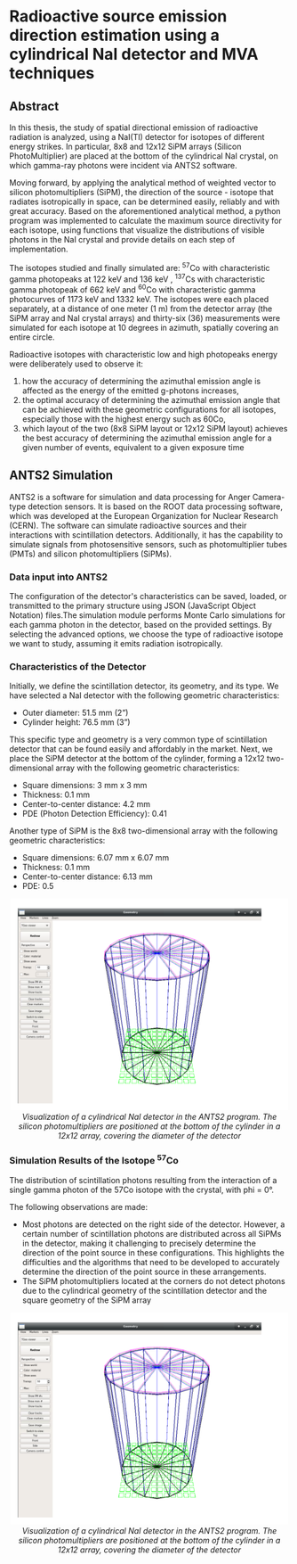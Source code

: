 # Radioactive source emission direction estimation using a cylindrical NaI detector and MVA techniques

## Abstract
In this thesis, the study of spatial directional emission of radioactive radiation
is analyzed, using a NaI(Tl) detector for isotopes of different energy strikes. In
particular, 8x8 and 12x12 SiPM arrays (Silicon PhotoMultiplier) are placed at the
bottom of the cylindrical NaI crystal, on which gamma-ray photons were incident via
ANTS2 software.

Moving forward, by applying the analytical method of weighted vector to silicon
photomultipliers (SiPM), the direction of the source - isotope that radiates isotropically
in space, can be determined easily, reliably and with great accuracy. Based
on the aforementioned analytical method, a python program was implemented to
calculate the maximum source directivity for each isotope, using functions that visualize
the distributions of visible photons in the NaI crystal and provide details on
each step of implementation.

The isotopes studied and finally simulated are: <sup>57</sup>Co
 with characteristic gamma photopeaks at 122 keV and 136 keV , <sup>137</sup>Cs with characteristic gamma photopeak
of 662 keV and <sup>60</sup>Co with characteristic gamma photocurves of 1173 keV and 1332
keV. The isotopes were each placed separately, at a distance of one meter (1 m)
from the detector array (the SiPM array and NaI crystal arrays) and thirty-six (36)
measurements were simulated for each isotope at 10 degrees in azimuth, spatially
covering an entire circle.

Radioactive isotopes with characteristic low and high photopeaks energy were
deliberately used to observe it:

1. how the accuracy of determining the azimuthal emission angle is affected as
the energy of the emitted g-photons increases,
2. the optimal accuracy of determining the azimuthal emission angle that can be
achieved with these geometric configurations for all isotopes, especially those
with the highest energy such as 60Co,
3. which layout of the two (8x8 SiPM layout or 12x12 SiPM layout) achieves the
best accuracy of determining the azimuthal emission angle for a given number
of events, equivalent to a given exposure time

## ANTS2 Simulation


ANTS2 is a software for simulation and data processing for Anger Camera-type detection sensors. 
It is based on the ROOT data processing software, which was developed at the European Organization for Nuclear Research (CERN). 
The software can simulate radioactive sources and their interactions with scintillation detectors. Additionally, it has the capability 
to simulate signals from photosensitive sensors, such as photomultiplier tubes (PMTs) and silicon photomultipliers (SiPMs).

### Data input into ANTS2

The configuration of the detector's characteristics can be saved, loaded, or transmitted to the primary 
structure using JSON (JavaScript Object Notation) files.The simulation module performs Monte Carlo simulations
for each gamma photon in the detector, based on the provided settings. By selecting the advanced options, we 
choose the type of radioactive isotope we want to study, assuming it emits radiation isotropically.

### Characteristics of the Detector

Initially, we define the scintillation detector, its geometry, and its type. We have selected a NaI detector with the following geometric characteristics:

- Outer diameter: 51.5 mm (2”)
- Cylinder height: 76.5 mm (3”)

This specific type and geometry is a very common type of scintillation detector that can be found easily and affordably in the market. 
Next, we place the SiPM detector at the bottom of the cylinder, forming a 12x12 two-dimensional array with the following geometric characteristics:

- Square dimensions: 3 mm x 3 mm
- Thickness: 0.1 mm
- Center-to-center distance: 4.2 mm
- PDE (Photon Detection Efficiency): 0.41

Another type of SiPM is the 8x8 two-dimensional array with the following geometric characteristics:

- Square dimensions: 6.07 mm x 6.07 mm
- Thickness: 0.1 mm
- Center-to-center distance: 6.13 mm
- PDE: 0.5

<p align="center">
  <img src="images/12x12NaI.png" alt="Diagram of the project" width="500" />
  <br>
  <i>Visualization of a cylindrical NaI detector in the ANTS2 program. The silicon photomultipliers are positioned at the bottom of the cylinder in a 12x12 array, covering the diameter of the detector</i>
</p>

### Simulation Results of the Isotope <sup>57</sup>Co

The distribution of scintillation photons resulting from the interaction of a single gamma photon of the 57Co isotope with the crystal, with phi = 0°.

The following observations are made:

- Most photons are detected on the right side of the detector. However, a certain number of scintillation photons are distributed across all SiPMs in the detector,
  making it challenging to precisely determine the direction of the point source in these configurations. This highlights the difficulties and the algorithms that need to be developed to accurately determine the direction of the point source in these arrangements.
- The SiPM photomultipliers located at the corners do not detect photons due to the cylindrical geometry of the scintillation detector and the square geometry of the SiPM array
  
<p align="center">
  <img src="images/12x12NaI.png" alt="Diagram of the project" width="500" />
  <br>
  <i>Visualization of a cylindrical NaI detector in the ANTS2 program. The silicon photomultipliers are positioned at the bottom of the cylinder in a 12x12 array, covering the diameter of the detector</i>
</p>







